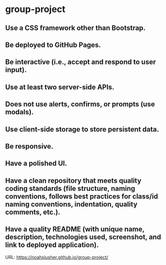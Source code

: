 # group-project

## Use a CSS framework other than Bootstrap.

## Be deployed to GitHub Pages.

## Be interactive (i.e., accept and respond to user input).

## Use at least two server-side APIs.

## Does not use alerts, confirms, or prompts (use modals).

## Use client-side storage to store persistent data.

## Be responsive.

## Have a polished UI.

## Have a clean repository that meets quality coding standards (file structure, naming conventions, follows best practices for class/id naming conventions, indentation, quality comments, etc.).

## Have a quality README (with unique name, description, technologies used, screenshot, and link to deployed application).

URL: https://noahslusher.github.io/group-project/
